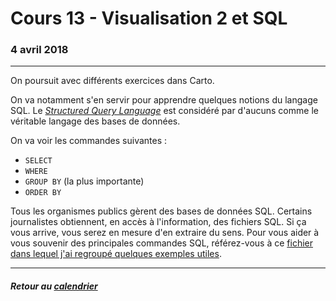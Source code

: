 # Cours 13 - Visualisation 2 et SQL

### 4 avril 2018

-----

On poursuit avec différents exercices dans Carto.

On va notamment s'en servir pour apprendre quelques notions du langage SQL. Le *[Structured Query Language](https://fr.wikipedia.org/wiki/Structured_Query_Language)* est considéré par d'aucuns comme le véritable langage des bases de données.

On va voir les commandes suivantes :

- `SELECT`
- `WHERE`
- `GROUP BY` (la plus importante)
- `ORDER BY`

Tous les organismes publics gèrent des bases de données SQL. Certains journalistes obtiennent, en accès à l'information, des fichiers SQL. Si ça vous arrive, vous serez en mesure d'en extraire du sens. Pour vous aider à vous souvenir des principales commandes SQL, référez-vous à ce [fichier dans lequel j'ai regroupé quelques exemples utiles](https://gist.github.com/jhroy/21acbdf067adc6721b20fbb8aabe020a#file-mysql-requetes-sql).

-----

##### Retour au [calendrier](/calendrier.md)
